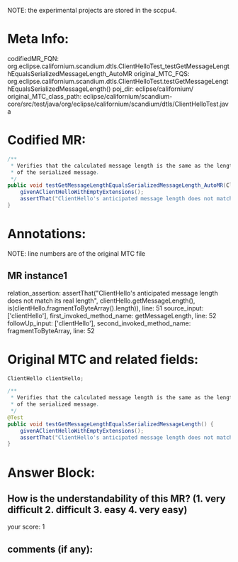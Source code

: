 NOTE: the experimental projects are stored in the sccpu4.

# Meta Info:
codifiedMR_FQN:
org.eclipse.californium.scandium.dtls.ClientHelloTest_testGetMessageLengthEqualsSerializedMessageLength_AutoMR
original_MTC_FQS:
org.eclipse.californium.scandium.dtls.ClientHelloTest.testGetMessageLengthEqualsSerializedMessageLength()
poj_dir:
eclipse/californium/
original_MTC_class_path:
eclipse/californium/scandium-core/src/test/java/org/eclipse/californium/scandium/dtls/ClientHelloTest.java

# Codified MR:
```java
/**
 * Verifies that the calculated message length is the same as the length
 * of the serialized message.
 */
public void testGetMessageLengthEqualsSerializedMessageLength_AutoMR(ClientHello clientHello) {
    givenAClientHelloWithEmptyExtensions();
    assertThat("ClientHello's anticipated message length does not match its real length", clientHello.getMessageLength(), is(clientHello.fragmentToByteArray().length));
}
```

# Annotations:
NOTE: line numbers are of the original MTC file
## MR instance1
relation_assertion: assertThat("ClientHello's anticipated message length does not match its real length", clientHello.getMessageLength(), is(clientHello.fragmentToByteArray().length)), line: 51 
source_input: ['clientHello'], first_invoked_method_name: getMessageLength, line: 52 
followUp_input: ['clientHello'], second_invoked_method_name: fragmentToByteArray, line: 52 


# Original MTC and related fields:
```java
ClientHello clientHello;

/**
 * Verifies that the calculated message length is the same as the length
 * of the serialized message.
 */
@Test
public void testGetMessageLengthEqualsSerializedMessageLength() {
    givenAClientHelloWithEmptyExtensions();
    assertThat("ClientHello's anticipated message length does not match its real length", clientHello.getMessageLength(), is(clientHello.fragmentToByteArray().length));
}

```


# Answer Block: 
## How is the understandability of this MR? (1. very difficult 2. difficult 3. easy 4. very easy)
your score: 1
 
## comments (if any): 
```txt
```
